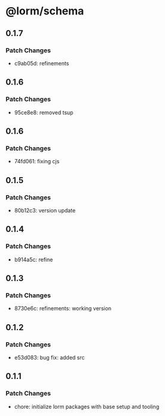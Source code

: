 # @lorm/schema

## 0.1.7

### Patch Changes

- c9ab05d: refinements

## 0.1.6

### Patch Changes

- 95ce8e8: removed tsup

## 0.1.6

### Patch Changes

- 74fd061: fixing cjs

## 0.1.5

### Patch Changes

- 80b12c3: version update

## 0.1.4

### Patch Changes

- b914a5c: refine

## 0.1.3

### Patch Changes

- 8730e6c: refinements: working version

## 0.1.2

### Patch Changes

- e53d083: bug fix: added src

## 0.1.1

### Patch Changes

- chore: initialize lorm packages with base setup and tooling
